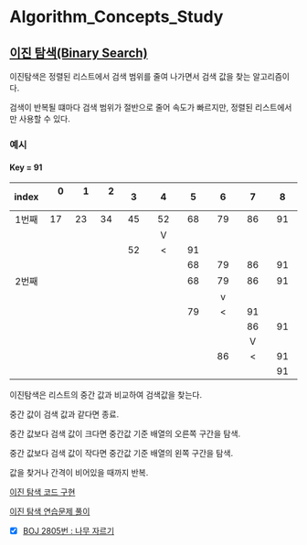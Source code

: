 # Algorithm_Concepts_Study

## [이진 탐색(Binary Search)](https://github.com/EliteZer0/algorithm-concepts-study/tree/main/BinarySearch)

이진탐색은 정렬된 리스트에서 검색 범위를 줄여 나가면서 검색 값을 찾는 알고리즘이다.

검색이 반복될 떄마다 검색 범위가 절반으로 줄어 속도가 빠르지만, 정렬된 리스트에서만 사용할 수 있다.

### 예시

#### Key = 91

| index |&nbsp;&nbsp;&nbsp; 0 &nbsp;&nbsp;&nbsp;| &nbsp;&nbsp;&nbsp; 1 &nbsp;&nbsp;&nbsp; | &nbsp;&nbsp;&nbsp; 2 &nbsp;&nbsp;&nbsp; | &nbsp;&nbsp;&nbsp;3&nbsp;&nbsp;&nbsp; | &nbsp;&nbsp;&nbsp;4&nbsp;&nbsp;&nbsp; | &nbsp;&nbsp;&nbsp;5&nbsp;&nbsp;&nbsp; | &nbsp;&nbsp;&nbsp;6&nbsp;&nbsp;&nbsp; | &nbsp;&nbsp;&nbsp;7&nbsp;&nbsp;&nbsp; | &nbsp;&nbsp;&nbsp;8&nbsp;&nbsp;&nbsp; |
| :---: | :---: | :---: | :---: | :---: | :---: | :---: | :---: | :---: | :---: |
| 1번째 | 17 | 23 | 34 | 45 | 52 | 68 | 79 | 86 | 91 |
|  |  |  |  |  | V |  |  |  |  |
|  |  |  |  | 52 | < | 91 |  |  |  |
|  |  |  |  |  |  | 68 | 79 | 86 | 91 |
| 2번째 |  |  |  |  |  | 68 | 79 | 86 | 91 |
|  |  |  |  |  |  |  | v |  |  |
|  |  |  |  |  |  | 79 | < | 91 |  |
|  |  |  |  |  |  |  |  | 86 | 91 |
|  |  |  |  |  |  |  |  | V |  |
|  |  |  |  |  |  |  | 86 | < | 91 |
|  |  |  |  |  |  |  |  |  | 91 |

이진탐색은 리스트의 중간 값과 비교하여 검색값을 찾는다.

중간 값이 검색 값과 같다면 종료.

중간 값보다 검색 값이 크다면 중간값 기준 배열의 오른쪽 구간을 탐색.

중간 값보다 검색 값이 작다면 중간값 기준 배열의 왼쪽 구간을 탐색.

값을 찾거나 간격이 비어있을 때까지 반복.


[이진 탐색 코드 구현](https://github.com/EliteZer0/Algorithm_Study/tree/main/Concepts_Study/BinarySearch/BinarySearch_Implement)

[이진 탐색 연습문제 풀이](https://github.com/EliteZer0/Algorithm_Study/tree/main/Concepts_Study/BinarySearch/BinarySearch_Practice)

- [x] [BOJ 2805번 : 나무 자르기](https://www.acmicpc.net/problem/2805)